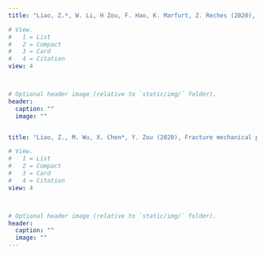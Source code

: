 ```yaml
---
title: "Liao, Z.*, W. Li, H Zou, F. Hao, K. Marfurt, Z. Reches (2020), Composite damage zones in the subsurface. Geophysical Journal International, 222: 225–230"

# View.
#   1 = List
#   2 = Compact
#   3 = Card
#   4 = Citation
view: 4



# Optional header image (relative to `static/img/` folder).
header:
  caption: ""
  image: ""


title: "Liao, Z., M. Wu, X. Chen*, Y. Zou (2020), Fracture mechanical properties of carbonate and evaporite caprocks in Sichuan Basin, China with implications for reservoir seal integrity. Marine and Petroleum Geology, doi.org/10.1016/j.marpetgeo.2020.104468"

# View.
#   1 = List
#   2 = Compact
#   3 = Card
#   4 = Citation
view: 4



# Optional header image (relative to `static/img/` folder).
header:
  caption: ""
  image: ""
---
```

